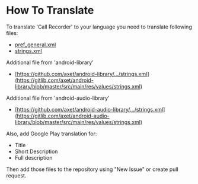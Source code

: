 # How To Translate

To translate 'Call Recorder' to your language you need to translate following files:

  * [pref_general.xml](/app/src/main/res/xml/pref_general.xml)
  * [strings.xml](/app/src/main/res/values/strings.xml)

Additional file from 'android-library'
  * [https://github.com/axet/android-library/.../strings.xml](https://gitlib.com/axet/android-library/blob/master/src/main/res/values/strings.xml)

Additional file from 'android-audio-library'
  * [https://github.com/axet/android-audio-library/.../strings.xml](https://gitlib.com/axet/android-audio-library/blob/master/src/main/res/values/strings.xml)

Also, add Google Play translation for:
  * Title
  * Short Description
  * Full description

Then add those files to the repository using "New Issue" or create pull request.
